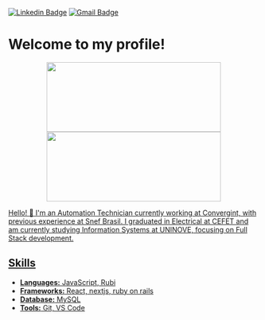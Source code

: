 [![Linkedin Badge](https://img.shields.io/badge/-LucasFR-blue?style=flat-square&logo=Linkedin&logoColor=white&link=https://https://www.linkedin.com/in/lucas-guilherme-209b5a176/)](https://www.linkedin.com/in/lucas-guilherme-209b5a176/) 
[![Gmail Badge](https://img.shields.io/badge/-Gmail-c14438?style=flat-square&logo=Gmail&logoColor=white&link=mailto:tgmarinho@gmail.com)](mailto:lucasgfrezende@gmail.com) 

# Welcome to my profile!

<div id="header" align="center">
<img width="350px" height="140em" src="https://github-readme-stats.vercel.app/api/top-langs/?username=lucasgfrezende&hide=html&layout=compact&theme=dark" /></td> <a href="https://github.com/lucasgfrezende"> <img width="350px" height="140em" src="https://github-readme-stats.vercel.app/api?username=lucasgfrezende&show_icons=true&theme=dark&include_commits=true"/>
</div>


Hello! 👋 I'm an Automation Technician currently working at Convergint, with previous experience at Snef Brasil. 
I graduated in Electrical at CEFET and am currently studying Information Systems at UNINOVE, focusing on Full Stack development.

## Skills

- **Languages:** JavaScript, Rubi
- **Frameworks:** React, nextjs, ruby on rails
- **Database:** MySQL
- **Tools:** Git, VS Code



